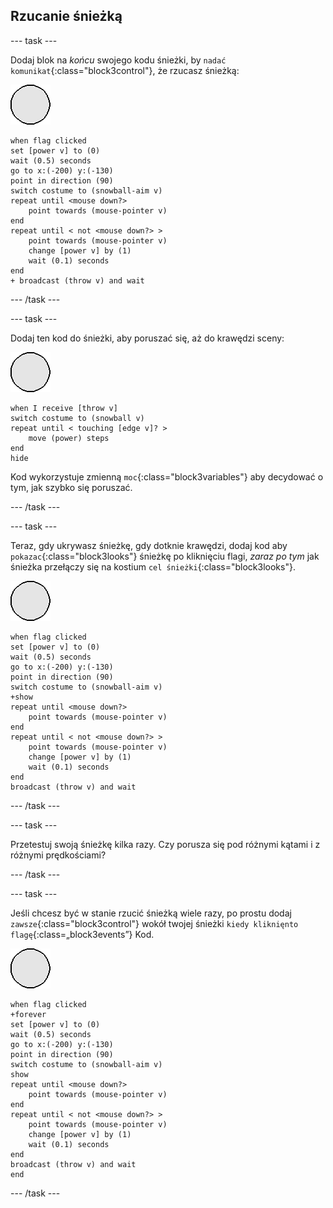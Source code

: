## Rzucanie śnieżką

--- task ---

Dodaj blok na _końcu_ swojego kodu śnieżki, by `nadać komunikat`{:class="block3control"}, że rzucasz śnieżką:

![ikona śnieżki](images/snowball-sprite.png)

```blocks3
when flag clicked
set [power v] to (0)
wait (0.5) seconds
go to x:(-200) y:(-130)
point in direction (90)
switch costume to (snowball-aim v)
repeat until <mouse down?>
    point towards (mouse-pointer v)
end
repeat until < not <mouse down?> >
    point towards (mouse-pointer v)
    change [power v] by (1)
    wait (0.1) seconds
end
+ broadcast (throw v) and wait
```

--- /task ---

--- task ---

Dodaj ten kod do śnieżki, aby poruszać się, aż do krawędzi sceny:

![ikona śnieżki](images/snowball-sprite.png)

```blocks3
when I receive [throw v]
switch costume to (snowball v)
repeat until < touching [edge v]? >
    move (power) steps
end
hide
```

Kod wykorzystuje zmienną `moc`{:class="block3variables"} aby decydować o tym, jak szybko się poruszać.

--- /task ---

--- task ---

Teraz, gdy ukrywasz śnieżkę, gdy dotknie krawędzi, dodaj kod aby `pokazac`{:class="block3looks"} śnieżkę po kliknięciu flagi, _zaraz po tym_ jak śnieżka przełączy się na kostium `cel śnieżki`{:class="block3looks"}.

![ikona śnieżki](images/snowball-sprite.png)

```blocks3
when flag clicked
set [power v] to (0)
wait (0.5) seconds
go to x:(-200) y:(-130)
point in direction (90)
switch costume to (snowball-aim v)
+show
repeat until <mouse down?>
    point towards (mouse-pointer v)
end
repeat until < not <mouse down?> >
    point towards (mouse-pointer v)
    change [power v] by (1)
    wait (0.1) seconds
end
broadcast (throw v) and wait
```

--- /task ---

--- task ---

Przetestuj swoją śnieżkę kilka razy. Czy porusza się pod różnymi kątami i z różnymi prędkościami?

--- /task ---

--- task ---

Jeśli chcesz być w stanie rzucić śnieżką wiele razy, po prostu dodaj `zawsze`{:class="block3control"} wokół twojej śnieżki `kiedy kliknięnto flagę`{:class=„block3events”} Kod.

![ikona śnieżki](images/snowball-sprite.png)

```blocks3
when flag clicked
+forever
set [power v] to (0)
wait (0.5) seconds
go to x:(-200) y:(-130)
point in direction (90)
switch costume to (snowball-aim v)
show
repeat until <mouse down?>
    point towards (mouse-pointer v)
end
repeat until < not <mouse down?> >
    point towards (mouse-pointer v)
    change [power v] by (1)
    wait (0.1) seconds
end
broadcast (throw v) and wait
end
```

--- /task ---
